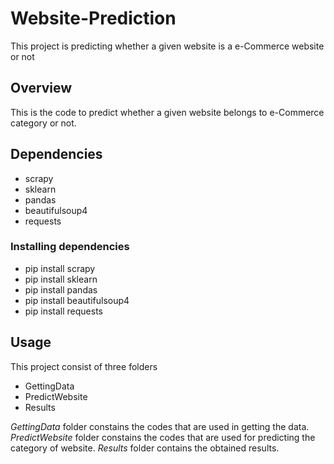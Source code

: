 # Website-Prediction
This project is predicting whether a given website is a e-Commerce website or not

## Overview
This is the code to predict whether a given website belongs to e-Commerce category or not.

## Dependencies
* scrapy
* sklearn
* pandas
* beautifulsoup4
* requests

### Installing dependencies
* pip install scrapy
* pip install sklearn
* pip install pandas
* pip install beautifulsoup4
* pip install requests

## Usage
This project consist of three folders
* GettingData
* PredictWebsite
* Results

*GettingData* folder constains the codes that are used in getting the data.
*PredictWebsite* folder constains the codes that are used for predicting the category of website.
*Results* folder contains the obtained results.


